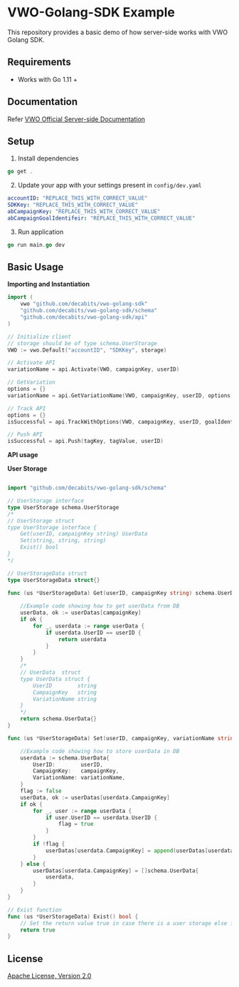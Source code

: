 # VWO-Golang-SDK Example

This repository provides a basic demo of how server-side works with VWO Golang SDK.


## Requirements

* Works with Go 1.11 +


## Documentation

Refer [VWO Official Server-side Documentation](https://developers.vwo.com/reference#server-side-introduction)


## Setup

1. Install dependencies

```go
go get .

```

2. Update your app with your settings present in `config/dev.yaml`

```yaml
accountID: "REPLACE_THIS_WITH_CORRECT_VALUE"
SDKKey: "REPLACE_THIS_WITH_CORRECT_VALUE"
abCampaignKey: "REPLACE_THIS_WITH_CORRECT_VALUE"
abCampaignGoalIdentifeir: "REPLACE_THIS_WITH_CORRECT_VALUE"
```

3. Run application

```go
go run main.go dev
```


## Basic Usage

**Importing and Instantiation**

```go
import (
	vwo "github.com/decabits/vwo-golang-sdk"
    "github.com/decabits/vwo-golang-sdk/schema"
    "github.com/decabits/vwo-golang-sdk/api"
)

// Initialize client
// storage should be of type schema.UserStorage
VWO := vwo.Default("accountID", "SDKKey", storage)

// Activate API
variationName = api.Activate(VWO, campaignKey, userID)

// GetVariation
options = {}
variationName = api.GetVariationName(VWO, campaignKey, userID, options)

// Track API
options = {}
isSuccessful = api.TrackWithOptions(VWO, campaignKey, userID, goalIdentifier, options)

// Push API
isSuccessful = api.Push(tagKey, tagValue, userID)
```

**API usage**

**User Storage**

```go

import "github.com/decabits/vwo-golang-sdk/schema"

// UserStorage interface
type UserStorage schema.UserStorage
/*
// UserStorage struct
type UserStorage interface {
	Get(userID, campaignKey string) UserData
	Set(string, string, string)
	Exist() bool
}
*/

// UserStorageData struct
type UserStorageData struct{}

func (us *UserStorageData) Get(userID, campaignKey string) schema.UserData {
	
    //Example code showing how to get userData from DB
    userData, ok := userDatas[campaignKey]
	if ok {
		for _, userdata := range userData {
			if userdata.UserID == userID {
				return userdata
			}
		}
	}
	/*
    // UserData  struct
    type UserData struct {
        UserID        string
        CampaignKey   string
        VariationName string
    }
    */
	return schema.UserData{}
}

func (us *UserStorageData) Set(userID, campaignKey, variationName string) {

    //Example code showing how to store userData in DB
    userdata := schema.UserData{
		UserID:        userID,
		CampaignKey:   campaignKey,
		VariationName: variationName,
	}
	flag := false
	userData, ok := userDatas[userdata.CampaignKey]
	if ok {
		for _, user := range userData {
			if user.UserID == userdata.UserID {
				flag = true
			}
		}
		if !flag {
			userDatas[userdata.CampaignKey] = append(userDatas[userdata.CampaignKey], userdata)
		}
	} else {
		userDatas[userdata.CampaignKey] = []schema.UserData{
			userdata,
		}
	}
}

// Exist function
func (us *UserStorageData) Exist() bool {
	// Set the return value true in case there is a user storage else false
	return true
}
```


## License

[Apache License, Version 2.0](LICENSE)

